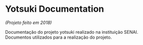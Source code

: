 # Yotsuki Documentation
*(Projeto feito em 2018)*

Documentação do projeto yotsuki realizado na instituição SENAI. Documentos utilizados para a realização do projeto.
